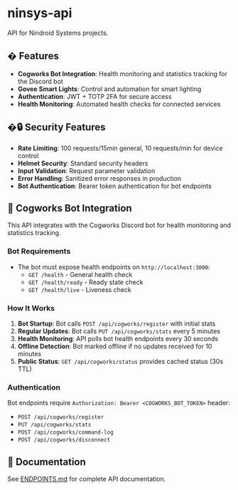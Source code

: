 # ninsys-api

API for Nindroid Systems projects.

## � Features

- **Cogworks Bot Integration**: Health monitoring and statistics tracking for the Discord bot
- **Govee Smart Lights**: Control and automation for smart lighting
- **Authentication**: JWT + TOTP 2FA for secure access
- **Health Monitoring**: Automated health checks for connected services

## �🔒 Security Features

- **Rate Limiting**: 100 requests/15min general, 10 requests/min for device control
- **Helmet Security**: Standard security headers
- **Input Validation**: Request parameter validation
- **Error Handling**: Sanitized error responses in production
- **Bot Authentication**: Bearer token authentication for bot endpoints

## 🤖 Cogworks Bot Integration

This API integrates with the Cogworks Discord bot for health monitoring and statistics tracking.

### Bot Requirements
- The bot must expose health endpoints on `http://localhost:3000`:
  - `GET /health` - General health check
  - `GET /health/ready` - Ready state check
  - `GET /health/live` - Liveness check

### How It Works
1. **Bot Startup**: Bot calls `POST /api/cogworks/register` with initial stats
2. **Regular Updates**: Bot calls `PUT /api/cogworks/stats` every 5 minutes
3. **Health Monitoring**: API polls bot health endpoints every 30 seconds
4. **Offline Detection**: Bot marked offline if no updates received for 10 minutes
5. **Public Status**: `GET /api/cogworks/status` provides cached status (30s TTL)

### Authentication
Bot endpoints require `Authorization: Bearer <COGWORKS_BOT_TOKEN>` header:
- `POST /api/cogworks/register`
- `PUT /api/cogworks/stats`
- `POST /api/cogworks/command-log`
- `POST /api/cogworks/disconnect`

## 📝 Documentation

See [ENDPOINTS.md](./docs/ENDPOINTS.md) for complete API documentation.